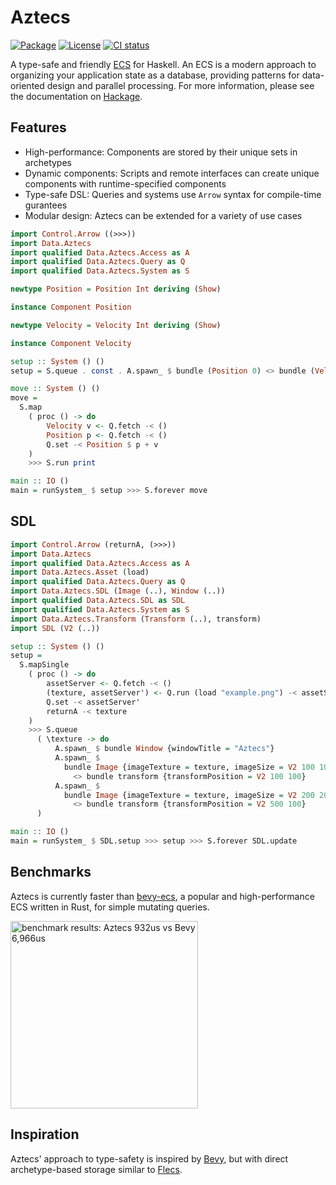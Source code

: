 # Aztecs

[![Package](https://img.shields.io/hackage/v/aztecs.svg)](https://hackage.haskell.org/package/aztecs)
[![License](https://img.shields.io/badge/license-BSD3-blue.svg)](https://github.com/matthunz/aztecs/blob/main/LICENSE)
[![CI status](https://github.com/matthunz/aztecs/actions/workflows/ci.yml/badge.svg)](https://github.com/matthunz/aztecs/actions)

A type-safe and friendly [ECS](https://en.wikipedia.org/wiki/Entity_component_system) for Haskell.
An ECS is a modern approach to organizing your application state as a database,
providing patterns for data-oriented design and parallel processing.
For more information, please see the documentation on [Hackage](https://hackage.haskell.org/package/aztecs/docs/Data-Aztecs.html).

## Features

- High-performance: Components are stored by their unique sets in archetypes
- Dynamic components: Scripts and remote interfaces can create unique components with runtime-specified components
- Type-safe DSL: Queries and systems use `Arrow` syntax for compile-time gurantees
- Modular design: Aztecs can be extended for a variety of use cases

```hs
import Control.Arrow ((>>>))
import Data.Aztecs
import qualified Data.Aztecs.Access as A
import qualified Data.Aztecs.Query as Q
import qualified Data.Aztecs.System as S

newtype Position = Position Int deriving (Show)

instance Component Position

newtype Velocity = Velocity Int deriving (Show)

instance Component Velocity

setup :: System () ()
setup = S.queue . const . A.spawn_ $ bundle (Position 0) <> bundle (Velocity 1)

move :: System () ()
move =
  S.map
    ( proc () -> do
        Velocity v <- Q.fetch -< ()
        Position p <- Q.fetch -< ()
        Q.set -< Position $ p + v
    )
    >>> S.run print

main :: IO ()
main = runSystem_ $ setup >>> S.forever move
```

## SDL
```hs
import Control.Arrow (returnA, (>>>))
import Data.Aztecs
import qualified Data.Aztecs.Access as A
import Data.Aztecs.Asset (load)
import qualified Data.Aztecs.Query as Q
import Data.Aztecs.SDL (Image (..), Window (..))
import qualified Data.Aztecs.SDL as SDL
import qualified Data.Aztecs.System as S
import Data.Aztecs.Transform (Transform (..), transform)
import SDL (V2 (..))

setup :: System () ()
setup =
  S.mapSingle
    ( proc () -> do
        assetServer <- Q.fetch -< ()
        (texture, assetServer') <- Q.run (load "example.png") -< assetServer
        Q.set -< assetServer'
        returnA -< texture
    )
    >>> S.queue
      ( \texture -> do
          A.spawn_ $ bundle Window {windowTitle = "Aztecs"}
          A.spawn_ $
            bundle Image {imageTexture = texture, imageSize = V2 100 100}
              <> bundle transform {transformPosition = V2 100 100}
          A.spawn_ $
            bundle Image {imageTexture = texture, imageSize = V2 200 200}
              <> bundle transform {transformPosition = V2 500 100}
      )

main :: IO ()
main = runSystem_ $ SDL.setup >>> setup >>> S.forever SDL.update
```

## Benchmarks

Aztecs is currently faster than [bevy-ecs](https://github.com/bevyengine/bevy/), a popular and high-performance ECS written in Rust, for simple mutating queries.

<img alt="benchmark results: Aztecs 932us vs Bevy 6,966us" width=300 src="https://github.com/user-attachments/assets/348c7539-0e7b-4429-9cc1-06e8a819156d" />

## Inspiration

Aztecs' approach to type-safety is inspired by [Bevy](https://github.com/bevyengine/bevy/),
but with direct archetype-based storage similar to [Flecs](https://github.com/SanderMertens/flecs).
